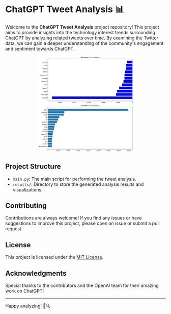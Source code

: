 # ChatGPT Tweet Analysis 📊

Welcome to the **ChatGPT Tweet Analysis** project repository! This project aims to provide insights into the technology interest trends surrounding ChatGPT by analyzing related tweets over time. By examining the Twitter data, we can gain a deeper understanding of the community's engagement and sentiment towards ChatGPT.

<p align="center">
<img src="results/results.jpg" width="60%">
</p>

## Project Structure

- `main.py`: The main script for performing the tweet analysis.
- `results/`: Directory to store the generated analysis results and visualizations.

## Contributing

Contributions are always welcome! If you find any issues or have suggestions to improve this project, please open an issue or submit a pull request.

## License

This project is licensed under the [MIT License](https://github.com/Jdka1/ChatGPT-Tweet-Analysis/blob/main/LICENSE).

## Acknowledgments

Special thanks to the contributors and the OpenAI team for their amazing work on ChatGPT!

---

Happy analyzing! 🚀🔍
